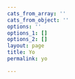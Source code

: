 ```yaml
---
cats_from_array: ''
cats_from_object: ''
options: ''
options_1: []
options_2: []
layout: page
title: Yo
permalink: yo

---
```


